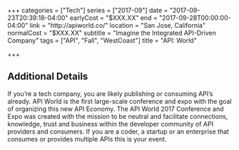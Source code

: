 +++
categories = ["Tech"]
series = ["2017-09"]
date = "2017-09-23T20:39:18-04:00"
earlyCost = "$XXX.XX"
end = "2017-09-28T00:00:00-04:00"
link = "http://apiworld.co/"
location = "San Jose, California"
normalCost = "$XXX.XX"
subtitle = "Imagine the Integrated API-Driven Company"
tags = ["API", "Fall", "WestCoast"]
title = "API: World"

+++
<!--more-->

## Additional Details

If you’re a tech company, you are likely publishing or consuming API’s already. API World is the first large-scale conference and expo with the goal of organizing this new API Economy. The API World 2017 Conference and Expo was created with the mission to be neutral and facilitate connections, knowledge, trust and business within the developer community of API providers and consumers. If you are a coder, a startup or an enterprise that consumes or provides multiple APIs this is your event.